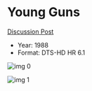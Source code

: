 # Young Guns

[Discussion Post](https://www.avsforum.com/threads/bass-eq-for-filtered-movies.2995212/post-58610000)

* Year: 1988
* Format: DTS-HD HR 6.1

![img 0](https://i.imgur.com/XfBt8OM.jpg)

![img 1](https://i.imgur.com/p71TqrT.png)

